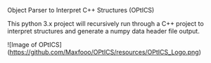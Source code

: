 Object Parser to Interpret C++ Structures (OPtICS)

This python 3.x project will recursively run through a C++ project
to interpret structures and generate a numpy data header file output.

![Image of OPtICS] (https://github.com/Maxfooo/OPtICS/resources/OPtICS_Logo.png)
